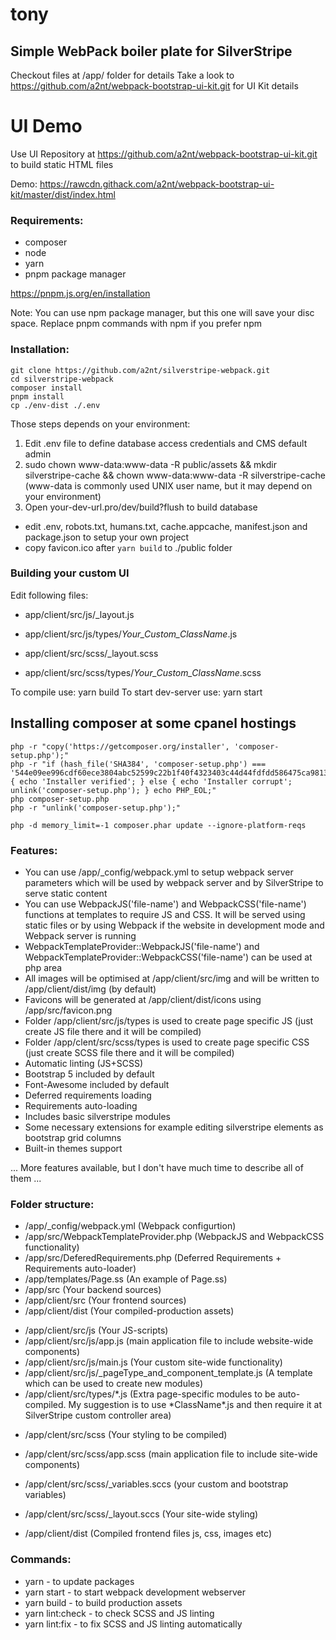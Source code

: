 # tony
## Simple WebPack boiler plate for SilverStripe

Checkout files at /app/ folder for details
Take a look to https://github.com/a2nt/webpack-bootstrap-ui-kit.git for UI Kit details

# UI Demo

Use UI Repository at https://github.com/a2nt/webpack-bootstrap-ui-kit.git to build static HTML files

Demo: https://rawcdn.githack.com/a2nt/webpack-bootstrap-ui-kit/master/dist/index.html

### Requirements:

-   composer
-   node
-   yarn
-   pnpm package manager

https://pnpm.js.org/en/installation

Note: You can use npm package manager, but this one will save your disc space. Replace pnpm commands with npm if you prefer npm

### Installation:

```
git clone https://github.com/a2nt/silverstripe-webpack.git
cd silverstripe-webpack
composer install
pnpm install
cp ./env-dist ./.env
```

Those steps depends on your environment:

1. Edit .env file to define database access credentials and CMS default admin
2. sudo chown www-data:www-data -R public/assets && mkdir silverstripe-cache && chown www-data:www-data -R silverstripe-cache (www-data is commonly used UNIX user name, but it may depend on your environment)
3. Open your-dev-url.pro/dev/build?flush to build database

-   edit .env, robots.txt, humans.txt, cache.appcache, manifest.json and package.json to setup your own project
-   copy favicon.ico after `yarn build` to ./public folder

### Building your custom UI

Edit following files:

-   app/client/src/js/\_layout.js
-   app/client/src/js/types/_Your_Custom_ClassName_.js

-   app/client/src/scss/\_layout.scss
-   app/client/src/scss/types/_Your_Custom_ClassName_.scss

To compile use: yarn build
To start dev-server use: yarn start

## Installing composer at some cpanel hostings

```
php -r "copy('https://getcomposer.org/installer', 'composer-setup.php');"
php -r "if (hash_file('SHA384', 'composer-setup.php') === '544e09ee996cdf60ece3804abc52599c22b1f40f4323403c44d44fdfdd586475ca9813a858088ffbc1f233e9b180f061') { echo 'Installer verified'; } else { echo 'Installer corrupt'; unlink('composer-setup.php'); } echo PHP_EOL;"
php composer-setup.php
php -r "unlink('composer-setup.php');"

php -d memory_limit=-1 composer.phar update --ignore-platform-reqs
```

### Features:

-   You can use /app/\_config/webpack.yml to setup webpack server parameters which will be used by webpack server and by SilverStripe to serve static content
-   You can use WebpackJS('file-name') and WebpackCSS('file-name') functions at templates to require JS and CSS. It will be served using static files or by using Webpack if the website in development mode and Webpack server is running
-   WebpackTemplateProvider::WebpackJS('file-name') and WebpackTemplateProvider::WebpackCSS('file-name') can be used at php area
-   All images will be optimised at /app/client/src/img and will be written to /app/client/dist/img (by default)
-   Favicons will be generated at /app/client/dist/icons using /app/src/favicon.png
-   Folder /app/client/src/js/types is used to create page specific JS (just create JS file there and it will be compiled)
-   Folder /app/clent/src/scss/types is used to create page specific CSS (just create SCSS file there and it will be compiled)
-   Automatic linting (JS+SCSS)
-   Bootstrap 5 included by default
-   Font-Awesome included by default
-   Deferred requirements loading
-   Requirements auto-loading
-   Includes basic silverstripe modules
-   Some necessary extensions for example editing silverstripe elements as bootstrap grid columns
-   Built-in themes support

... More features available, but I don't have much time to describe all of them ...

### Folder structure:

-   /app/\_config/webpack.yml (Webpack configurtion)
-   /app/src/WebpackTemplateProvider.php (WebpackJS and WebpackCSS functionality)
-   /app/src/DeferedRequirements.php (Deferred Requirements + Requirements auto-loader)
-   /app/templates/Page.ss (An example of Page.ss)
-   /app/src (Your backend sources)
-   /app/client/src (Your frontend sources)
-   /app/client/dist (Your compiled-production assets)

*   /app/client/src/js (Your JS-scripts)
*   /app/client/src/js/app.js (main application file to include website-wide components)
*   /app/client/src/js/main.js (Your custom site-wide functionality)
*   /app/client/src/js/\_pageType_and_component_template.js (A template which can be used to create new modules)
*   /app/client/src/types/*.js (Extra page-specific modules to be auto-compiled. My suggestion is to use *ClassName\*.js and then require it at SilverStripe custom controller area)

-   /app/clent/src/scss (Your styling to be compiled)
-   /app/clent/src/scss/app.scss (main application file to include site-wide components)
-   /app/clent/src/scss/\_variables.sccs (your custom and bootstrap variables)
-   /app/clent/src/scss/\_layout.sccs (Your site-wide styling)

-   /app/client/dist (Compiled frontend files js, css, images etc)

### Commands:

-   yarn - to update packages
-   yarn start - to start webpack development webserver
-   yarn build - to build production assets
-   yarn lint:check - to check SCSS and JS linting
-   yarn lint:fix - to fix SCSS and JS linting automatically
